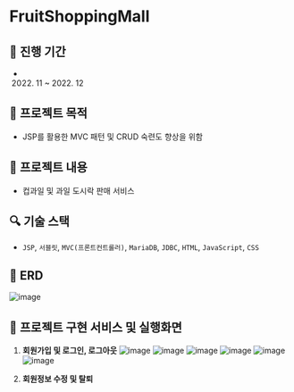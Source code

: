 # FruitShoppingMall

## :calendar: 진행 기간 
- 2022. 11 ~ 2022. 12
 
## :page_facing_up: 프로젝트 목적
- JSP를 활용한 MVC 패턴 및 CRUD 숙련도 향상을 위함

## :page_facing_up: 프로젝트 내용
- 컵과일 및 과일 도시락 판매 서비스

## :mag: 기술 스택
- `JSP`, `서블릿`, `MVC(프론트컨트롤러)`, `MariaDB`, `JDBC`, `HTML`, `JavaScript`, `CSS`

## :pushpin: ERD
![image](https://github.com/mkyoung24/FruitShoppingMall/assets/103173521/69df0741-1bfd-4bfb-bca7-ee03bf257370)

## :pushpin: 프로젝트 구현 서비스 및 실행화면
1. **회원가입 및 로그인, 로그아웃**
![image](https://github.com/mkyoung24/FruitShoppingMall/assets/103173521/d10e2359-ded8-4d72-84b2-9dc7e9ced677)
![image](https://github.com/mkyoung24/FruitShoppingMall/assets/103173521/e806bf70-d2dd-4187-8df2-3572b7d5655c)
![image](https://github.com/mkyoung24/FruitShoppingMall/assets/103173521/5ff7a3e2-1e03-447b-adb5-782628d62dcf)
![image](https://github.com/mkyoung24/FruitShoppingMall/assets/103173521/fe4e54af-ad8f-4b83-bdb1-50fc46537566)
![image](https://github.com/mkyoung24/FruitShoppingMall/assets/103173521/a31f2f5e-ba9b-4372-add1-cf8905d98416)
![image](https://github.com/mkyoung24/FruitShoppingMall/assets/103173521/9b795b42-837f-4238-808a-584cd5411645)

2. **회원정보 수정 및 탈퇴**

